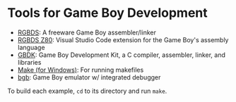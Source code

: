 # Tools for Game Boy Development
* [RGBDS](https://github.com/rednex/rgbds): A freeware Game Boy assembler/linker
* [RGBDS Z80](https://marketplace.visualstudio.com/items?itemName=donaldhays.rgbds-z80): Visual Studio Code extension for the Game Boy's assembly language
* [GBDK](http://gbdk.sourceforge.net/): Game Boy Development Kit, a C compiler, assembler, linker, and libraries
* [Make (for Windows)](http://gnuwin32.sourceforge.net/packages/make.htm): For running makefiles
* [bgb](http://bgb.bircd.org/): Game Boy emulator w/ integrated debugger

To build each example, `cd` to its directory and run `make`.